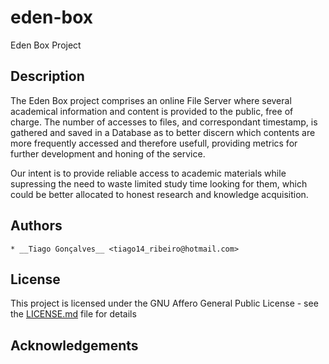 # eden-box
Eden Box Project

## Description
The Eden Box project comprises an online File Server where several academical information and content is provided to the public, free of charge.
The number of accesses to files, and correspondant timestamp, is gathered and saved in a Database as to better discern which contents are more frequently accessed and therefore usefull,
providing metrics for further development and honing of the service.

Our intent is to provide reliable access to academic materials while supressing the need to waste limited study time looking for them, which could be better allocated to honest research and knowledge acquisition.

## Authors
	* __Tiago Gonçalves__ <tiago14_ribeiro@hotmail.com>

## License
This project is licensed under the GNU Affero General Public License - see the [LICENSE.md](LICENSE.md) file for details

## Acknowledgements
